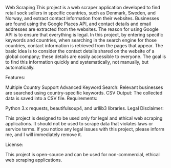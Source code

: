 Web Scraping
This project is a web scraper application developed to find retail sock sellers in specific countries, such as Denmark, Sweden, and Norway, and extract contact information from their websites. Businesses are found using the Google Places API, and contact details and email addresses are extracted from the websites. The reason for using Google API is to ensure that everything is legal. In this project, by entering specific keywords and countries, when searching in the search engine for those countries, contact information is retrieved from the pages that appear. The basic idea is to consider the contact details shared on the website of a global company; these details are easily accessible to everyone. The goal is to find this information quickly and systematically, not manually, but automatically.

Features:

Multiple Country Support
Advanced Keyword Search: Relevant businesses are searched using country-specific keywords.
CSV Output: The collected data is saved into a CSV file.
Requirements:

Python 3.x
requests, beautifulsoup4, and urllib3 libraries.
Legal Disclaimer:

This project is designed to be used only for legal and ethical web scraping applications. It should not be used to scrape data that violates laws or service terms. If you notice any legal issues with this project, please inform me, and I will immediately remove it.

License:

This project is open-source and can be used for non-commercial, ethical web scraping applications.
